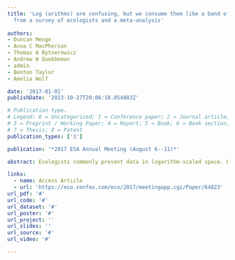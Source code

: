 ```yaml
---
title: 'Log (arithms) are confusing, but we consume them like a band of beavers: Findings
  from a survey of ecologists and a meta-analysis'
  
authors:
- Duncan Menge
- Anna C MacPherson
- Thomas A Bytnerowicz
- Andrew W Quebbeman
- admin
- Benton Taylor
- Amelia Wolf

date: '2017-01-01'
publishDate: '2023-10-27T20:06:18.054883Z'

# Publication type.
# Legend: 0 = Uncategorized; 1 = Conference paper; 2 = Journal article;
# 3 = Preprint / Working Paper; 4 = Report; 5 = Book; 6 = Book section;
# 7 = Thesis; 8 = Patent
publication_types: ['1']

publication: '*2017 ESA Annual Meeting (August 6--11)*'

abstract: Ecologists commonly present data in logarithm-scaled space. Based on our experiences, we hypothesized that data presented in logarithm-scaled space, and particularly with logarithmic values (e.g., -1, 0, 1, instead of 0.1, 1, 10), would mislead readers about the relationships between variables. To test this hypothesis we developed an online survey and, with the help of the ESA office, distributed it to the ESA membership. The survey asked respondents to identify four pieces of information about relationships between two variables, using the example of rabbit and chipmunk populations as a function of distance from the edge of a habitat. Each respondent saw figures and tables from randomly selected datasets and randomly selected scale formats (linear scale and values, logarithmic scale and linear values, or logarithmic scale and values). The four pieces of information were (1) whether a population increased or decreased, (2) which population changed more steeply, (3) the sign (positive, zero, or negative) of the population size at the edge of the habitat, and (4) whether populations changed in an accelerating vs. constant vs. decelerating manner. Over 1000 ecologists responded to the survey.

links:
  - name: Access Article
  - url: 'https://eco.confex.com/eco/2017/meetingapp.cgi/Paper/64823'
url_pdf: '#'
url_code: '#'
url_dataset: '#'
url_poster: '#'
url_project: ''
url_slides: ''
url_source: '#'
url_video: '#'

---
```

